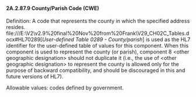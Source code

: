 #### 2A.2.87.9 County/Parish Code (CWE)

Definition: A code that represents the county in which the specified address resides. file:///E:\V2\v2.9%20final%20Nov%20from%20Frank\V29_CH02C_Tables.docx#HL70289[_User-defined Table 0289 - County/parish_] is used as the HL7 identifier for the user-defined table of values for this component. When this component is used to represent the county (or parish), component 8 &lt;other geographic designation> should not duplicate it (i.e., the use of &lt;other geographic designation> to represent the county is allowed only for the purpose of backward compatibility, and should be discouraged in this and future versions of HL7).

Allowable values: codes defined by government.
